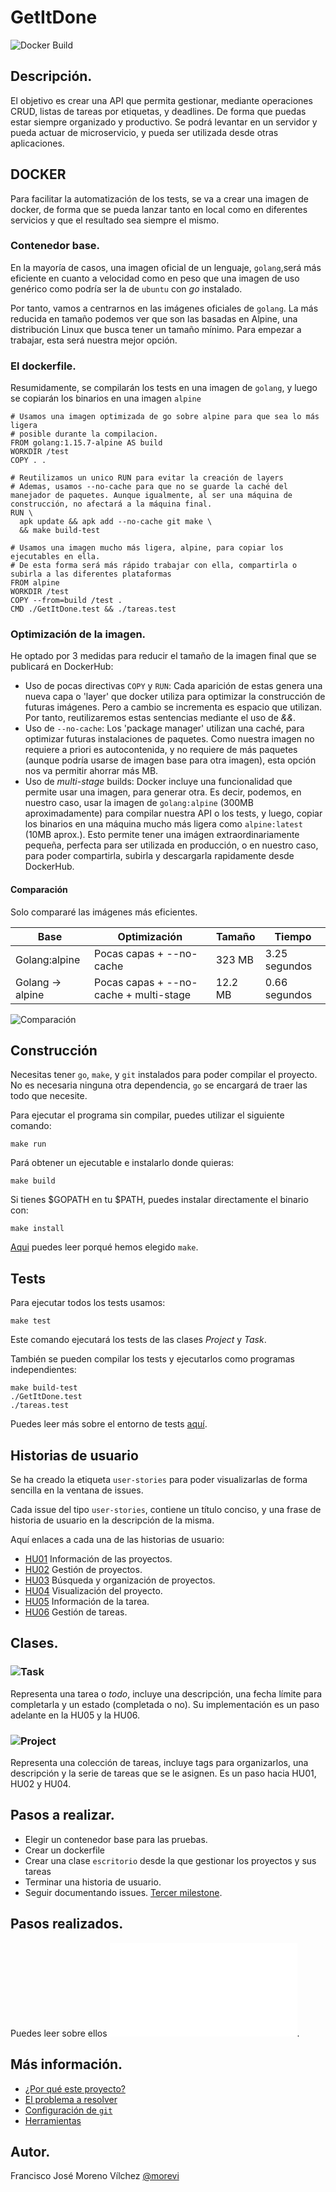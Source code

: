 # GetItDone
![Docker Build](https://github.com/morevi/GetItDone/workflows/Docker%20Build/badge.svg?branch=master)

## Descripción.
El objetivo es crear una API que permita gestionar, mediante operaciones CRUD, listas de tareas por etiquetas, y deadlines. De forma que puedas estar siempre organizado y productivo. Se podrá levantar en un servidor y pueda actuar de microservicio, y pueda ser utilizada desde otras aplicaciones.

## DOCKER
Para facilitar la automatización de los tests, se va a crear una imagen de docker, de forma que se pueda lanzar tanto en local como en diferentes servicios y que el resultado sea siempre el mismo.

### Contenedor base.
En la mayoría de casos, una imagen oficial de un lenguaje, `golang`,será más eficiente en cuanto a velocidad como en peso que una imagen de uso genérico como podría ser la de `ubuntu` con *go* instalado. 

Por tanto, vamos a centrarnos en las imágenes oficiales de `golang`. La más reducida en tamaño podemos ver que son las basadas en Alpine, una distribución Linux que busca tener un tamaño mínimo. Para empezar a trabajar, esta será nuestra mejor opción.

### El dockerfile.
Resumidamente, se compilarán los tests en una imagen de `golang`, y luego se copiarán los binarios en una imagen `alpine`
```
# Usamos una imagen optimizada de go sobre alpine para que sea lo más ligera
# posible durante la compilacion.
FROM golang:1.15.7-alpine AS build
WORKDIR /test
COPY . .

# Reutilizamos un unico RUN para evitar la creación de layers
# Ademas, usamos --no-cache para que no se guarde la caché del manejador de paquetes. Aunque igualmente, al ser una máquina de construcción, no afectará a la máquina final.
RUN \
  apk update && apk add --no-cache git make \
  && make build-test

# Usamos una imagen mucho más ligera, alpine, para copiar los ejecutables en ella.
# De esta forma será más rápido trabajar con ella, compartirla o subirla a las diferentes plataformas
FROM alpine
WORKDIR /test
COPY --from=build /test .
CMD ./GetItDone.test && ./tareas.test
```
### Optimización de la imagen.
He optado por 3 medidas para reducir el tamaño de la imagen final que se publicará en DockerHub:
- Uso de pocas directivas `COPY` y `RUN`:
Cada aparición de estas genera una nueva capa o 'layer' que docker utiliza para optimizar la construcción de futuras imágenes. Pero a cambio se incrementa es espacio que utilizan. Por tanto, reutilizaremos estas sentencias mediante el uso de *&&*.
- Uso de `--no-cache`:
Los 'package manager' utilizan una caché, para optimizar futuras instalaciones de paquetes. Como nuestra imagen no requiere a priori es autocontenida, y no requiere de más paquetes (aunque podría usarse de imagen base para otra imagen), esta opción nos va permitir ahorrar más MB.
- Uso de *multi-stage* builds:
Docker incluye una funcionalidad que permite usar una imagen, para generar otra. Es decir, podemos, en nuestro caso, usar la imagen de `golang:alpine` (300MB aproximadamente) para compilar nuestra API o los tests, y luego, copiar los binarios en una máquina mucho más ligera como `alpine:latest` (10MB aprox.). Esto permite tener una imágen extraordinariamente pequeña, perfecta para ser utilizada en producción, o en nuestro caso, para poder compartirla, subirla y descargarla rapidamente desde DockerHub.

#### Comparación
Solo compararé las imágenes más eficientes.

| Base          | Optimización | Tamaño | Tiempo |
| ------------- | ------------- | ------------ | ------------ |
| Golang:alpine  | Pocas capas + --no-cache | 323 MB | 3.25 segundos |
| Golang -> alpine| Pocas capas + --no-cache + multi-stage | 12.2 MB | 0.66 segundos |

![Comparación](docs/images/docker/full-comparison.png)

## Construcción
Necesitas tener `go`, `make`, y `git` instalados para poder compilar el proyecto.
No es necesaria ninguna otra dependencia, `go` se encargará de traer las todo que necesite.

Para ejecutar el programa sin compilar, puedes utilizar el siguiente comando:
```
make run
```

Pará obtener un ejecutable e instalarlo donde quieras:
```
make build
```

Si tienes $GOPATH en tu $PATH, puedes instalar directamente el binario con:
```
make install
```

[Aqui](docs/tools.md) puedes leer porqué hemos elegido `make`.

## Tests
Para ejecutar todos los tests usamos:
```
make test
```
Este comando ejecutará los tests de las clases *Project* y *Task*.

También se pueden compilar los tests y ejecutarlos como programas independientes:
```
make build-test
./GetItDone.test
./tareas.test
```

Puedes leer más sobre el entorno de tests [aquí](docs/tools.md).

## Historias de usuario
Se ha creado la etiqueta `user-stories` para poder visualizarlas de forma sencilla en la ventana de issues.

Cada issue del tipo `user-stories`, contiene un título conciso, y una frase de historia de usuario en la descripción de la misma.

Aquí enlaces a cada una de las historias de usuario:
 - [HU01](https://github.com/morevi/GetItDone/issues/1) Información de las proyectos.
 - [HU02](https://github.com/morevi/GetItDone/issues/2) Gestión de proyectos.
 - [HU03](https://github.com/morevi/GetItDone/issues/3) Búsqueda y organización de proyectos.
 - [HU04](https://github.com/morevi/GetItDone/issues/4) Visualización del proyecto.
 - [HU05](https://github.com/morevi/GetItDone/issues/19) Información de la tarea.
 - [HU06](https://github.com/morevi/GetItDone/issues/5) Gestión de tareas.

## Clases.
### ![Task](pkg/tareas/task.go)
Representa una tarea o *todo*, incluye una descripción, una fecha límite para completarla y un estado (completada o no). Su implementación es un paso adelante en la HU05 y la HU06.

### ![Project](pkg/tareas/project.go)
Representa una colección de tareas, incluye tags para organizarlos, una descripción y la serie de tareas que se le asignen. Es un paso hacia HU01, HU02 y HU04.

## Pasos a realizar.
 - Elegir un contenedor base para las pruebas.
 - Crear un dockerfile
 - Crear una clase `escritorio` desde la que gestionar los proyectos y sus tareas
 - Terminar una historia de usuario.
 - Seguir documentando issues. [Tercer milestone](https://github.com/morevi/GetItDone/milestone/3).

## Pasos realizados.
Puedes leer sobre ellos ![aqui](docs/pasos.md).

## Más información.
 - [¿Por qué este proyecto?](docs/why.md)
 - [El problema a resolver](docs/problemDescription.md)
 - [Configuración de `git`](docs/git.md)
 - [Herramientas](docs/tools.md)

## Autor.
Francisco José Moreno Vílchez [@morevi](https://github.com/morevi)

